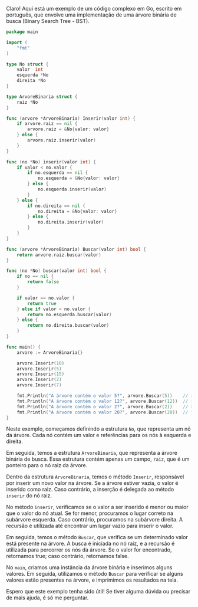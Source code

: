 Claro! Aqui está um exemplo de um código complexo em Go, escrito em português, que envolve uma implementação de uma árvore binária de busca (Binary Search Tree - BST).

```go
package main

import (
	"fmt"
)

type No struct {
	valor  int
	esquerda *No
	direita *No
}

type ArvoreBinaria struct {
	raiz *No
}

func (arvore *ArvoreBinaria) Inserir(valor int) {
	if arvore.raiz == nil {
		arvore.raiz = &No{valor: valor}
	} else {
		arvore.raiz.inserir(valor)
	}
}

func (no *No) inserir(valor int) {
	if valor < no.valor {
		if no.esquerda == nil {
			no.esquerda = &No{valor: valor}
		} else {
			no.esquerda.inserir(valor)
		}
	} else {
		if no.direita == nil {
			no.direita = &No{valor: valor}
		} else {
			no.direita.inserir(valor)
		}
	}
}

func (arvore *ArvoreBinaria) Buscar(valor int) bool {
	return arvore.raiz.buscar(valor)
}

func (no *No) buscar(valor int) bool {
	if no == nil {
		return false
	}

	if valor == no.valor {
		return true
	} else if valor < no.valor {
		return no.esquerda.buscar(valor)
	} else {
		return no.direita.buscar(valor)
	}
}

func main() {
	arvore := ArvoreBinaria{}

	arvore.Inserir(10)
	arvore.Inserir(5)
	arvore.Inserir(15)
	arvore.Inserir(2)
	arvore.Inserir(7)

	fmt.Println("A árvore contém o valor 5?", arvore.Buscar(5))    // true
	fmt.Println("A árvore contém o valor 12?", arvore.Buscar(12))  // false
	fmt.Println("A árvore contém o valor 2?", arvore.Buscar(2))    // true
	fmt.Println("A árvore contém o valor 20?", arvore.Buscar(20))  // false
}
```

Neste exemplo, começamos definindo a estrutura `No`, que representa um nó da árvore. Cada nó contém um valor e referências para os nós à esquerda e direita. 

Em seguida, temos a estrutura `ArvoreBinaria`, que representa a árvore binária de busca. Essa estrutura contém apenas um campo, `raiz`, que é um ponteiro para o nó raiz da árvore.

Dentro da estrutura `ArvoreBinaria`, temos o método `Inserir`, responsável por inserir um novo valor na árvore. Se a árvore estiver vazia, o valor é inserido como raiz. Caso contrário, a inserção é delegada ao método `inserir` do nó raiz.

No método `inserir`, verificamos se o valor a ser inserido é menor ou maior que o valor do nó atual. Se for menor, procuramos o lugar correto na subárvore esquerda. Caso contrário, procuramos na subárvore direita. A recursão é utilizada até encontrar um lugar vazio para inserir o valor.

Em seguida, temos o método `Buscar`, que verifica se um determinado valor está presente na árvore. A busca é iniciada no nó raiz, e a recursão é utilizada para percorrer os nós da árvore. Se o valor for encontrado, retornamos true; caso contrário, retornamos false.

No `main`, criamos uma instância da árvore binária e inserimos alguns valores. Em seguida, utilizamos o método `Buscar` para verificar se alguns valores estão presentes na árvore, e imprimimos os resultados na tela.

Espero que este exemplo tenha sido útil! Se tiver alguma dúvida ou precisar de mais ajuda, é só me perguntar.